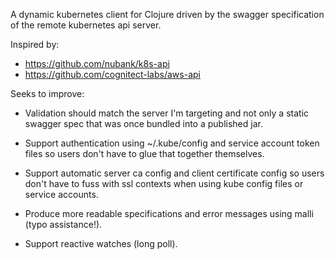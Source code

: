 A dynamic kubernetes client for Clojure driven by the swagger specification of the remote kubernetes api server.

Inspired by:

- https://github.com/nubank/k8s-api
- https://github.com/cognitect-labs/aws-api

Seeks to improve:

- Validation should match the server I'm targeting and not only a static swagger spec that was once bundled into a
  published jar.

- Support authentication using ~/.kube/config and service account token files so users don't have to glue that together
  themselves.

- Support automatic server ca config and client certificate config so users don't have to fuss with ssl contexts when
  using kube config files or service accounts.

- Produce more readable specifications and error messages using malli (typo assistance!).

- Support reactive watches (long poll).